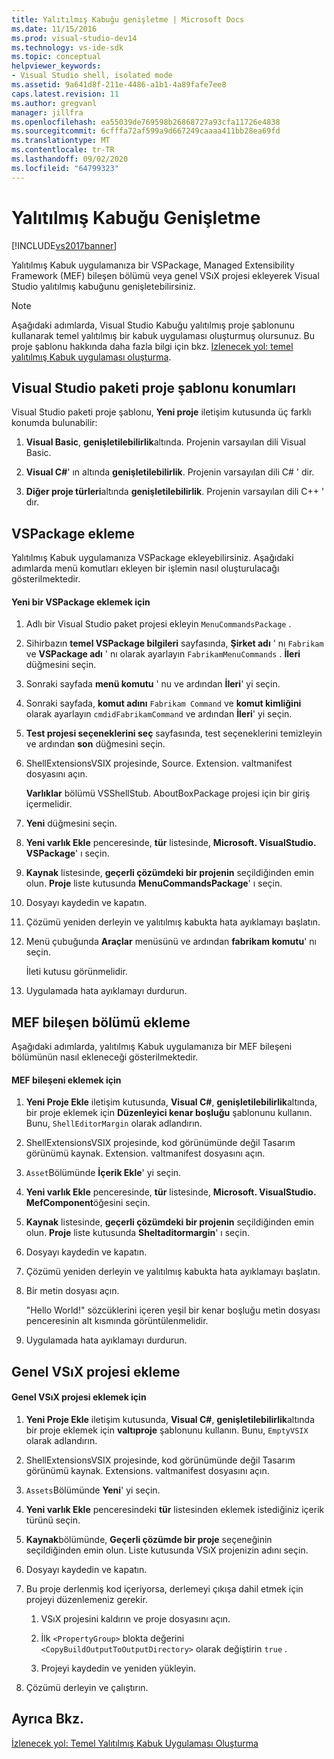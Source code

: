 ```yaml
---
title: Yalıtılmış Kabuğu genişletme | Microsoft Docs
ms.date: 11/15/2016
ms.prod: visual-studio-dev14
ms.technology: vs-ide-sdk
ms.topic: conceptual
helpviewer_keywords:
- Visual Studio shell, isolated mode
ms.assetid: 9a641d8f-211e-4486-a1b1-4a89fafe7ee8
caps.latest.revision: 11
ms.author: gregvanl
manager: jillfra
ms.openlocfilehash: ea55039de769598b26868727a93cfa11726e4838
ms.sourcegitcommit: 6cfffa72af599a9d667249caaaa411bb28ea69fd
ms.translationtype: MT
ms.contentlocale: tr-TR
ms.lasthandoff: 09/02/2020
ms.locfileid: "64799323"
---
```

# <a name="extending-the-isolated-shell"></a>Yalıtılmış Kabuğu Genişletme
[!INCLUDE[vs2017banner](../includes/vs2017banner.md)]

Yalıtılmış Kabuk uygulamanıza bir VSPackage, Managed Extensibility Framework (MEF) bileşen bölümü veya genel VSıX projesi ekleyerek Visual Studio yalıtılmış kabuğunu genişletebilirsiniz.  
  
> [!NOTE]
> Aşağıdaki adımlarda, Visual Studio Kabuğu yalıtılmış proje şablonunu kullanarak temel yalıtılmış bir kabuk uygulaması oluşturmuş olursunuz. Bu proje şablonu hakkında daha fazla bilgi için bkz. [Izlenecek yol: temel yalıtılmış Kabuk uygulaması oluşturma](../extensibility/walkthrough-creating-a-basic-isolated-shell-application.md).  
  
## <a name="locations-for-the-visual-studio-package-project-template"></a>Visual Studio paketi proje şablonu konumları  
 Visual Studio paketi proje şablonu, **Yeni proje** iletişim kutusunda üç farklı konumda bulunabilir:  
  
1. **Visual Basic**, **genişletilebilirlik**altında. Projenin varsayılan dili Visual Basic.  
  
2. **Visual C#**' ın altında **genişletilebilirlik**. Projenin varsayılan dili C# ' dir.  
  
3. **Diğer proje türleri**altında **genişletilebilirlik**. Projenin varsayılan dili C++ ' dır.  
  
## <a name="adding-a-vspackage"></a>VSPackage ekleme  
 Yalıtılmış Kabuk uygulamanıza VSPackage ekleyebilirsiniz. Aşağıdaki adımlarda menü komutları ekleyen bir işlemin nasıl oluşturulacağı gösterilmektedir.  
  
#### <a name="to-add-a-new-vspackage"></a>Yeni bir VSPackage eklemek için  
  
1. Adlı bir Visual Studio paket projesi ekleyin `MenuCommandsPackage` .  
  
2. Sihirbazın **temel VSPackage bilgileri** sayfasında, **Şirket adı** ' nı `Fabrikam` ve **VSPackage adı** ' nı olarak ayarlayın `FabrikamMenuCommands` . **İleri** düğmesini seçin.  
  
3. Sonraki sayfada **menü komutu** ' nu ve ardından **İleri**' yi seçin.  
  
4. Sonraki sayfada, **komut adını** `Fabrikam Command` ve **komut kimliğini** olarak ayarlayın `cmdidFabrikamCommand` ve ardından **İleri**' yi seçin.  
  
5. **Test projesi seçeneklerini seç** sayfasında, test seçeneklerini temizleyin ve ardından **son** düğmesini seçin.  
  
6. ShellExtensionsVSIX projesinde, Source. Extension. valtmanifest dosyasını açın.  
  
     **Varlıklar** bölümü VSShellStub. AboutBoxPackage projesi için bir giriş içermelidir.  
  
7. **Yeni** düğmesini seçin.  
  
8. **Yeni varlık Ekle** penceresinde, **tür** listesinde, **Microsoft. VisualStudio. VSPackage**' ı seçin.  
  
9. **Kaynak** listesinde, **geçerli çözümdeki bir projenin** seçildiğinden emin olun. **Proje** liste kutusunda **MenuCommandsPackage**' ı seçin.  
  
10. Dosyayı kaydedin ve kapatın.  
  
11. Çözümü yeniden derleyin ve yalıtılmış kabukta hata ayıklamayı başlatın.  
  
12. Menü çubuğunda **Araçlar** menüsünü ve ardından **fabrikam komutu**' nı seçin.  
  
     İleti kutusu görünmelidir.  
  
13. Uygulamada hata ayıklamayı durdurun.  
  
## <a name="adding-a-mef-component-part"></a>MEF bileşen bölümü ekleme  
 Aşağıdaki adımlarda, yalıtılmış Kabuk uygulamanıza bir MEF bileşeni bölümünün nasıl ekleneceği gösterilmektedir.  
  
#### <a name="to-add-a-mef-component"></a>MEF bileşeni eklemek için  
  
1. **Yeni Proje Ekle** iletişim kutusunda, **Visual C#**, **genişletilebilirlik**altında, bir proje eklemek için **Düzenleyici kenar boşluğu** şablonunu kullanın. Bunu, `ShellEditorMargin` olarak adlandırın.  
  
2. ShellExtensionsVSIX projesinde, kod görünümünde değil Tasarım görünümü kaynak. Extension. valtmanifest dosyasını açın.  
  
3. `Asset`Bölümünde **İçerik Ekle**' yi seçin.  
  
4. **Yeni varlık Ekle** penceresinde, **tür** listesinde, **Microsoft. VisualStudio. MefComponent**öğesini seçin.  
  
5. **Kaynak** listesinde, **geçerli çözümdeki bir projenin** seçildiğinden emin olun. **Proje** liste kutusunda **Sheltaditormargin**' ı seçin.  
  
6. Dosyayı kaydedin ve kapatın.  
  
7. Çözümü yeniden derleyin ve yalıtılmış kabukta hata ayıklamayı başlatın.  
  
8. Bir metin dosyası açın.  
  
     "Hello World!" sözcüklerini içeren yeşil bir kenar boşluğu metin dosyası penceresinin alt kısmında görüntülenmelidir.  
  
9. Uygulamada hata ayıklamayı durdurun.  
  
## <a name="adding-a-generic-vsix-project"></a>Genel VSıX projesi ekleme  
  
#### <a name="to-add-a-generic-vsix-project"></a>Genel VSıX projesi eklemek için  
  
1. **Yeni Proje Ekle** iletişim kutusunda, **Visual C#**, **genişletilebilirlik**altında bir proje eklemek için **valtıproje** şablonunu kullanın. Bunu, `EmptyVSIX` olarak adlandırın.  
  
2. ShellExtensionsVSIX projesinde, kod görünümünde değil Tasarım görünümü kaynak. Extensions. valtmanifest dosyasını açın.  
  
3. `Assets`Bölümünde **Yeni**' yi seçin.  
  
4. **Yeni varlık Ekle** penceresindeki **tür** listesinden eklemek istediğiniz içerik türünü seçin.  
  
5. **Kaynak**bölümünde, **Geçerli çözümde bir proje** seçeneğinin seçildiğinden emin olun. Liste kutusunda VSıX projenizin adını seçin.  
  
6. Dosyayı kaydedin ve kapatın.  
  
7. Bu proje derlenmiş kod içeriyorsa, derlemeyi çıkışa dahil etmek için projeyi düzenlemeniz gerekir.  
  
    1. VSıX projesini kaldırın ve proje dosyasını açın.  
  
    2. İlk `<PropertyGroup>` blokta değerini `<CopyBuildOutputToOutputDirectory>` olarak değiştirin `true` .  
  
    3. Projeyi kaydedin ve yeniden yükleyin.  
  
8. Çözümü derleyin ve çalıştırın.  
  
## <a name="see-also"></a>Ayrıca Bkz.  
 [İzlenecek yol: Temel Yalıtılmış Kabuk Uygulaması Oluşturma](../extensibility/walkthrough-creating-a-basic-isolated-shell-application.md)
